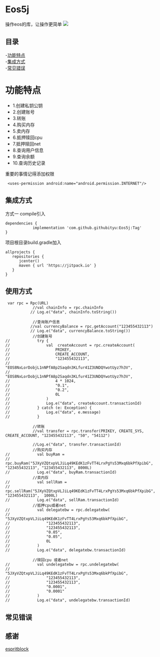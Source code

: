 # Eos5j
操作eos的库，让操作更简单
[![](https://jitpack.io/v/githubityu/Eos5j.svg)](https://jitpack.io/#githubityu/Eos5j)
## 目录
-[功能特点](#功能特点)<br>
-[集成方式](#集成方式)<br>
-[常见错误](#常见错误)<br>
# 功能特点
* 1.创建私钥公钥
* 2.创建账号
* 3.转账
* 4.购买内存
* 5.卖内存
* 6.抵押赎回cpu
* 7.抵押赎回net
* 8.查询用户信息
* 9.查询余额
* 10.查询历史记录

重要的事情记得添加权限
```
 <uses-permission android:name="android.permission.INTERNET"/>
```
## 集成方式

方式一 compile引入

```
dependencies {
	        implementation 'com.github.githubityu:Eos5j:Tag'
}
```
项目根目录build.gradle加入

```
allprojects {
   repositories {
      jcenter()
      maven { url 'https://jitpack.io' }
   }
}
```
## 使用方式
```
 var rpc = Rpc(URL)
            //val chainInfo = rpc.chainInfo
           // Log.e("data", chainInfo.toString())

            //查询账户信息
           //val currencyBalance = rpc.getAccount("123455432113")
           // Log.e("data", currencyBalance.toString())
            //创建账号
//            try {
//                val  createAccount = rpc.createAccount(
//                    PRIKEY,
//                    CREATE_ACCOUNT,
//                    "123455432113",
//                    "EOS8NxLorDobjL1nNPfA8p2Saqdn3KLfur41Z3UNDQYwotUyz7h3V",
//                    "EOS8NxLorDobjL1nNPfA8p2Saqdn3KLfur41Z3UNDQYwotUyz7h3V",
//                    4 * 1024,
//                    "0.1",
//                    "0.2",
//                    0L
//                )
//                Log.e("data", createAccount.transactionId)
//            } catch (e: Exception) {
//                Log.e("data", e.message)
//            }

            //转账
            //val transfer = rpc.transfer(PRIKEY, CREATE_SYS, CREATE_ACCOUNT, "123455432113", "50", "54112")

            //Log.e("data", transfer.transactionId)
            //购买内存
//            val buyRam =
//                rpc.buyRam("5JXyVZQtxpVLJiLq49KEdK1zFvTT4LrxPgYs53Mxq6bkPfXpibG", "123455432113", "123455432113", 8000L)
//            Log.e("data", buyRam.transactionId)
            //卖内存
//            val sellRam =
//                rpc.sellRam("5JXyVZQtxpVLJiLq49KEdK1zFvTT4LrxPgYs53Mxq6bkPfXpibG", "123455432113",  1000L)
//            Log.e("data", sellRam.transactionId)
            //抵押cpu或者net
//            val delegatebw = rpc.delegatebw(
//                "5JXyVZQtxpVLJiLq49KEdK1zFvTT4LrxPgYs53Mxq6bkPfXpibG",
//                "123455432113",
//                "123455432113",
//                "0.05",
//                "0.05",
//                0L
//            )
//            Log.e("data", delegatebw.transactionId)

            //赎回cpu 或者net
//            val undelegatebw = rpc.undelegatebw(
//                "5JXyVZQtxpVLJiLq49KEdK1zFvTT4LrxPgYs53Mxq6bkPfXpibG",
//                "123455432113",
//                "123455432113",
//                "0.0001",
//                "0.0001"
//            )
//            Log.e("data", undelegatebw.transactionId)
```
## 常见错误
## 感谢
[espritblock](https://github.com/espritblock) 
